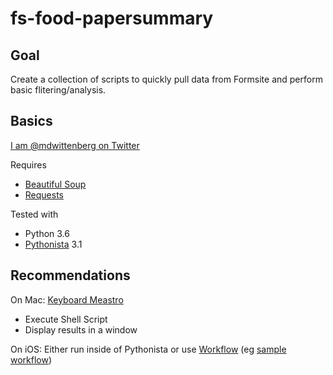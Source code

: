 # fs-food-papersummary

## Goal

Create a collection of scripts to quickly pull data from Formsite and perform basic flitering/analysis.

## Basics

[I am @mdwittenberg on Twitter](https://twitter.com/mdwittenberg)

Requires

- [Beautiful Soup](https://www.crummy.com/software/BeautifulSoup/)
- [Requests](http://docs.python-requests.org/)

Tested with

- Python 3.6
- [Pythonista](http://omz-software.com/pythonista/) 3.1

## Recommendations

On Mac: [Keyboard Meastro](https://www.keyboardmaestro.com/)

- Execute Shell Script
- Display results in a window

On iOS: Either run inside of Pythonista or use [Workflow](https://workflow.is) (eg [sample workflow](https://workflow.is/workflows/cb3ed15defac409ba370ab584334f14b))
